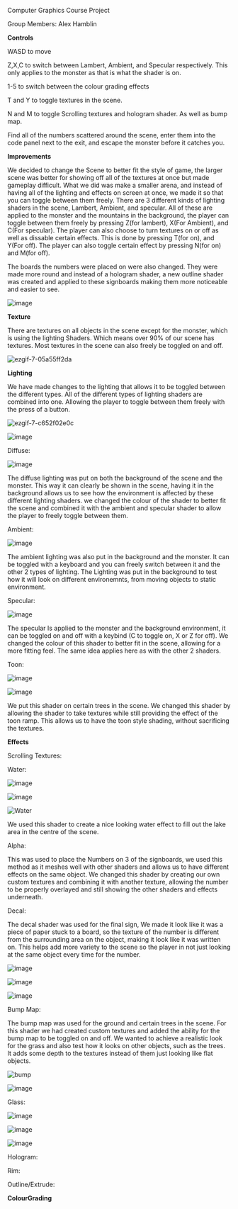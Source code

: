Computer Graphics Course Project

Group Members:
Alex Hamblin


**Controls**

WASD to move

Z,X,C to switch between Lambert, Ambient, and Specular respectively. This only applies to the monster as that is what the shader is on. 

1-5 to switch between the colour grading effects

T and Y to toggle textures in the scene. 

N and M to toggle Scrolling textures and hologram shader. As well as bump map.


Find all of the numbers scattered around the scene, enter them into the code panel next to the exit, and escape the monster before it catches you.

**Improvements**

We decided to change the Scene to better fit the style of game, the larger scene was better for showing off all of the textures at once but made gameplay difficult. What we did was make a smaller arena, and instead of having all of the lighting and effects on screen at once, we made it so that you can toggle between them freely. 
There are 3 different kinds of lighting shaders in the scene, Lambert, Ambient, and specular. All of these are applied to the monster and the mountains in the background, the player can toggle between them freely by pressing Z(for lambert), X(For Ambient), and C(For specular).
The player can also choose to turn textures on or off as well as dissable certain effects. This is done by pressing T(for on), and Y(For off). The player can also toggle certain effect by pressing N(for on) and M(for off). 

The boards the numbers were placed on were also changed. They were made more round and instead of a hologram shader, a new outline shader was created and applied to these signboards making them more noticeable and easier to see.

![image](https://github.com/user-attachments/assets/53b10410-93cc-47a7-a229-88d981fda00d)


**Texture**

There are textures on all objects in the scene except for the monster, which is using the lighting Shaders. Which means over 90% of our scene has textures. Most textures in the scene can also freely be toggled on and off. 

![ezgif-7-05a55ff2da](https://github.com/user-attachments/assets/05440261-5bc5-43b2-b4fd-c6d541a69466)


**Lighting**

We have made changes to the lighting that allows it to be toggled between the different types. All of the different types of lighting shaders are combined into one. Allowing the player to toggle between them freely with the press of a button. 

![ezgif-7-c652f02e0c](https://github.com/user-attachments/assets/dfc2aa99-a12f-4cfe-a483-6eaaaac412cd)


![image](https://github.com/user-attachments/assets/14bcb3e4-9b62-4c0f-8585-1614194dc05d)



Diffuse:

![image](https://github.com/user-attachments/assets/92336e09-5628-4ac6-9c24-0184267f8673)


The diffuse lighting was put on both the background of the scene and the monster. This way it can clearly be shown in the scene, having it in the background allows us to see how the environment is affected by these different lighting shaders. we changed the colour of the shader to better fit the scene and combined it with the ambient and specular shader to allow the player to freely toggle between them.

Ambient:

![image](https://github.com/user-attachments/assets/21984089-0520-43dc-8b0e-aed6d49cf5aa)


The ambient lighting was also put in the background and the monster. It can be toggled with a keyboard and you can freely switch between it and the other 2 types of lighting. The Lighting was put in the background to test how it will look on different environemnts, from moving objects to static environment. 

Specular:

![image](https://github.com/user-attachments/assets/afeac47c-bee7-4641-9bf0-2e81b55ee9e6)


The specular Is applied to the monster and the background environment, it can be toggled on and off with a keybind (C to toggle on, X or Z for off). We changed the colour of this shader to better fit in the scene, allowing for a more fitting feel. The same idea applies here as with the other 2 shaders. 

Toon:

![image](https://github.com/user-attachments/assets/156734ea-8e66-4644-9757-1845b1f7897f)


![image](https://github.com/user-attachments/assets/7acc3653-11ac-4a6d-b535-032846152941)


We put this shader on certain trees in the scene. We changed this shader by allowing the shader to take textures while still providing the effect of the toon ramp. This allows us to have the toon style shading, without sacrificing the textures.

**Effects**

Scrolling Textures:


Water:

![image](https://github.com/user-attachments/assets/6628635a-a219-4e64-8d73-a9b5b2314b79)

![image](https://github.com/user-attachments/assets/0a3ad5c1-ae79-4171-8cd0-f24b6e733140)

![Water](https://github.com/user-attachments/assets/03033c12-ac17-4479-8a7f-6a5a0fe0fabf)

We used this shader to create a nice looking water effect to fill out the lake area in the centre of the scene.

Alpha:

This was used to place the Numbers on 3 of the signboards, we used this method as it meshes well with other shaders and allows us to have different effects on the same object. We changed this shader by creating our own custom textures and combining it with another texture, allowing the number to be properly overlayed and still showing the other shaders and effects underneath. 


Decal:

The decal shader was used for the final sign, We made it look like it was a piece of paper stuck to a board, so the texture of the number is different from the surrounding area on the object, making it look like it was written on. This helps add more variety to the scene so the player in not just looking at the same object every time for the number. 

![image](https://github.com/user-attachments/assets/4d437bd1-7191-445e-899b-02c8bc2efb79)


![image](https://github.com/user-attachments/assets/3c05f884-71a2-4a45-b190-13b4de0e0de0)

![image](https://github.com/user-attachments/assets/2a98b46e-3d76-40c6-aa28-8c78d4893f5f)


Bump Map:

The bump map was used for the ground and certain trees in the scene. For this shader we had created custom textures and added the ability for the bump map to be toggled on and off. We wanted to achieve a realistic look for the grass and also test how it looks on other objects, such as the trees. It adds some depth to the textures instead of them just looking like flat objects. 

![bump](https://github.com/user-attachments/assets/decd336b-8896-451b-b6a2-ec0b0bae6d41)


![image](https://github.com/user-attachments/assets/7517f0b9-7507-4e69-8377-489b42bffbab)

Glass:

![image](https://github.com/user-attachments/assets/5e85d659-b39e-4efa-8e71-7f4920a0944b)

![image](https://github.com/user-attachments/assets/916340ba-0610-47f2-b21e-30ca611fb438)

![image](https://github.com/user-attachments/assets/cf51f6ea-0268-421a-92fb-e875fa0306a3)




Hologram: 

Rim:

Outline/Extrude:

**ColourGrading**

